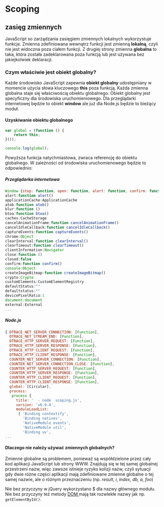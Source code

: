 # Scoping

## zasięg zmiennych

JavaScript so zarządzania zasięgiem zmiennych lokalnych wykorzystuje funkcje. Zmienna zdefiniowana wewnątrz funkcji jest zmienną  **lokalną**, czyli nie jest widoczna poza ciałem funkcji. Z drugiej strony zmienna **globalna** to taka, która została zadeklarowana poza funkcją lub jest używana bez jakiejkolwiek deklaracji.

### Czym właściwie jest obiekt globalny?

Każde środowisko JavaScript zapewnia **obiekt globalny** udostępniany w momencie użycia słowa kluczowego **this** poza funkcją. Każda zmienna globalna staje się właściwością obiektu globalnego. Obiekt globalny jest specyficzny dla środowiska uruchomieniowego.  Dla przeglądarki internetowej będzie to obiekt **window**  ale już dla Node.js  będzie to bieżący moduł.

#### Uzyskiwanie obiektu globalnego

```js
var global = (function () {
    return this;
}());

console.log(global);
```

Powyższa funkcja natychmiastowa, zwraca referencję do obiektu globalnego.  W zależności od środowiska uruchomienowego będzie to odpowiednio:

##### Przeglądarka internetowa

```js
Window {stop: function, open: function, alert: function, confirm: function, prompt: function…}
alert:function alert()
applicationCache:ApplicationCache
atob:function atob()
blur:function ()
btoa:function btoa()
caches:CacheStorage
cancelAnimationFrame:function cancelAnimationFrame()
cancelIdleCallback:function cancelIdleCallback()
captureEvents:function captureEvents()
chrome:Object
clearInterval:function clearInterval()
clearTimeout:function clearTimeout()
clientInformation:Navigator
close:function ()
closed:false
confirm:function confirm()
console:Object
createImageBitmap:function createImageBitmap()
crypto:Crypto
customElements:CustomElementRegistry
defaultStatus:""
defaultstatus:""
devicePixelRatio:1
document:document
external:External
...
```

##### Node.js

```js
{ DTRACE_NET_SERVER_CONNECTION: [Function],
  DTRACE_NET_STREAM_END: [Function],
  DTRACE_HTTP_SERVER_REQUEST: [Function],
  DTRACE_HTTP_SERVER_RESPONSE: [Function],
  DTRACE_HTTP_CLIENT_REQUEST: [Function],
  DTRACE_HTTP_CLIENT_RESPONSE: [Function],
  COUNTER_NET_SERVER_CONNECTION: [Function],
  COUNTER_NET_SERVER_CONNECTION_CLOSE: [Function],
  COUNTER_HTTP_SERVER_REQUEST: [Function],
  COUNTER_HTTP_SERVER_RESPONSE: [Function],
  COUNTER_HTTP_CLIENT_REQUEST: [Function],
  COUNTER_HTTP_CLIENT_RESPONSE: [Function],
  global: [Circular],
  process:
   process {
     title: '  - node  scoping.js',
     version: 'v6.9.4',
     moduleLoadList:
      [ 'Binding contextify',
        'Binding natives',
        'NativeModule events',
        'NativeModule util',
        'Binding uv',
...
```

#### Dlaczego nie należy używać zmiennych globalnych?

Zmienne globalne są problemem, ponieważ są współdzielone przez cały kod aplikacji JavaScript lub strony WWW. Znajdują się w tej samej globalnej przestrzeni nazw, więc zawsze istnieje ryzyko kolizji nazw, czyli sytuacji gdy dwie różne części aplikacji mają zdefiniowane zmienne globalne o tej samej nazwie, ale o różnym przeznaczeniu \(np. _result_, _i_, _index_, _db, a, foo_\)

Nie bez przyczyny w jQuery  wykorzystano $ dla nazwy głównego modułu. Nie bez przyczyny też  metody [DOM ](https://developer.mozilla.org/pl/docs/DOM)mają tak rozwlekłe nazwy jak np. `getElementById()`.



